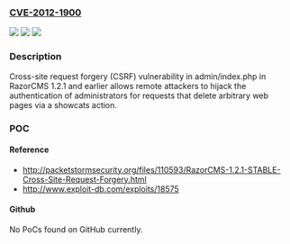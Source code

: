 ### [CVE-2012-1900](https://cve.mitre.org/cgi-bin/cvename.cgi?name=CVE-2012-1900)
![](https://img.shields.io/static/v1?label=Product&message=n%2Fa&color=blue)
![](https://img.shields.io/static/v1?label=Version&message=n%2Fa&color=blue)
![](https://img.shields.io/static/v1?label=Vulnerability&message=n%2Fa&color=brighgreen)

### Description

Cross-site request forgery (CSRF) vulnerability in admin/index.php in RazorCMS 1.2.1 and earlier allows remote attackers to hijack the authentication of administrators for requests that delete arbitrary web pages via a showcats action.

### POC

#### Reference
- http://packetstormsecurity.org/files/110593/RazorCMS-1.2.1-STABLE-Cross-Site-Request-Forgery.html
- http://www.exploit-db.com/exploits/18575

#### Github
No PoCs found on GitHub currently.

